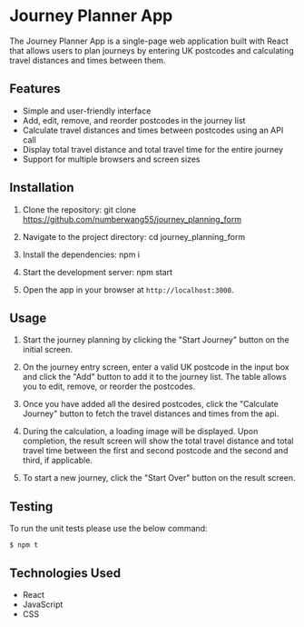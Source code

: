 # Journey Planner App

The Journey Planner App is a single-page web application built with React that allows users to plan journeys by entering UK postcodes and calculating travel distances and times between them.

## Features

- Simple and user-friendly interface
- Add, edit, remove, and reorder postcodes in the journey list
- Calculate travel distances and times between postcodes using an API call
- Display total travel distance and total travel time for the entire journey
- Support for multiple browsers and screen sizes

## Installation

1. Clone the repository:
   git clone https://github.com/numberwang55/journey_planning_form

2. Navigate to the project directory:
   cd journey_planning_form

3. Install the dependencies:
   npm i

4. Start the development server:
   npm start

5. Open the app in your browser at `http://localhost:3000`.

## Usage

1. Start the journey planning by clicking the "Start Journey" button on the initial screen.

2. On the journey entry screen, enter a valid UK postcode in the input box and click the "Add" button to add it to the journey list. The table allows you to edit, remove, or reorder the postcodes.

3. Once you have added all the desired postcodes, click the "Calculate Journey" button to fetch the travel distances and times from the api.

4. During the calculation, a loading image will be displayed. Upon completion, the result screen will show the total travel distance and total travel time between the first and second postcode and the second and third, if applicable.

5. To start a new journey, click the "Start Over" button on the result screen.

## Testing

To run the unit tests please use the below command:

```
$ npm t
```

## Technologies Used

- React
- JavaScript
- CSS
